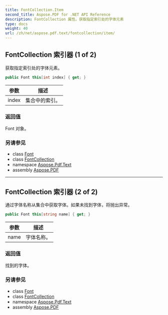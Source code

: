 ```yaml
---
title: FontCollection.Item
second_title: Aspose.PDF for .NET API Reference
description: FontCollection 属性。获取指定索引处的字体元素
type: docs
weight: 40
url: /zh/net/aspose.pdf.text/fontcollection/item/
---
```

## FontCollection 索引器 (1 of 2)

获取指定索引处的字体元素。

```csharp
public Font this[int index] { get; }
```

| 参数 | 描述 |
| --- | --- |
| index | 集合中的索引。 |

### 返回值

Font 对象。

### 另请参见

* class [Font](../../font/)
* class [FontCollection](../)
* namespace [Aspose.Pdf.Text](../../../aspose.pdf.text/)
* assembly [Aspose.PDF](../../../)

---

## FontCollection 索引器 (2 of 2)

通过字体名称从集合中获取字体。如果未找到字体，将抛出异常。

```csharp
public Font this[string name] { get; }
```

| 参数 | 描述 |
| --- | --- |
| name | 字体名称。 |

### 返回值

找到的字体。

### 另请参见

* class [Font](../../font/)
* class [FontCollection](../)
* namespace [Aspose.Pdf.Text](../../../aspose.pdf.text/)
* assembly [Aspose.PDF](../../../)
